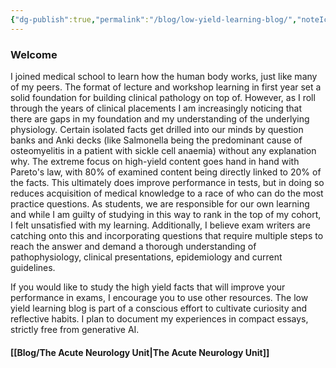 ```yaml
---
{"dg-publish":true,"permalink":"/blog/low-yield-learning-blog/","noteIcon":""}
---
```


### Welcome

I joined medical school to learn how the human body works, just like many of my peers. The format of lecture and workshop learning in first year set a solid foundation for building clinical pathology on top of. However, as I roll through the years of clinical placements I am increasingly noticing that there are gaps in my foundation and my understanding of the underlying physiology. Certain isolated facts get drilled into our minds by question banks and Anki decks (like Salmonella being the predominant cause of osteomyelitis in a patient with sickle cell anaemia) without any explanation why. The extreme focus on high-yield content goes hand in hand with Pareto's law, with 80% of examined content being directly linked to 20% of the facts. This ultimately does improve performance in tests, but in doing so reduces acquisition of medical knowledge to a race of who can do the most practice questions. As students, we are responsible for our own learning and while I am guilty of studying in this way to rank in the top of my cohort, I felt unsatisfied with my learning. Additionally, I believe exam writers are catching onto this and incorporating questions that require multiple steps to reach the answer and demand a thorough understanding of pathophysiology, clinical presentations, epidemiology and current guidelines. 

 If you would like to study the high yield facts that will improve your performance in exams, I encourage you to use other resources. The low yield learning blog is part of a conscious effort to cultivate curiosity and reflective habits. I plan to document my experiences in compact essays, strictly free from generative AI.

#### [[Blog/The Acute Neurology Unit\|The Acute Neurology Unit]]

